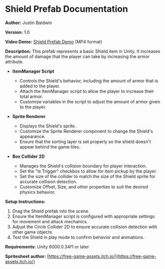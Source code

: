 # Shield Prefab Documentation

**Author:** Justin Baldwin

**Version:** 1.0

**Video Demo:** [Shield Prefab Demo](./ShieldPrefab.mp4) (MP4 format)

**Description:**
This prefab represents a basic Shield item in Unity. It increases the amount
of damage that the player can take by increasing the armor attribute.

- **ItemManager Script**
  - Controls the Shield's behavior, including the amount of armor that is added to the player.
  - Attach the ItemManager script to allow the player to increase their total armor.
  - Customize variables in the script to adjust the amount of armor given to the player.

- **Sprite Renderer**
  - Displays the Shield's sprite.
  - Customize the Sprite Renderer component to change the Shield's appearance.
  - Ensure that the sorting layer is set properly so the shield doesn't appear behind the game tiles.

- **Box Collider 2D**
  - Manages the Shield's collision boundary for player interaction.
  - Set the "Is Trigger" checkbox to allow for item pickup by the player.
  - Set the size of the collider to match the size of the Shield sprite for accurate collision detection.
  - Customize Offset, Size, and other properties to suit the desired physics behavior.

**Setup Instructions:**
1. Drag the Shield prefab into the scene.
2. Ensure the ItemManager script is configured with appropriate settings for movement and attack mechanics.
3. Adjust the Circle Collider 2D to ensure accurate collision detection with other game objects.
4. Test the Shield in play mode to confirm behavior and animations.

**Requirements:** Unity 6000.0.34f1 or later

**Spritesheet author:** [https://free-game-assets.itch.io/](https://free-game-assets.itch.io/)